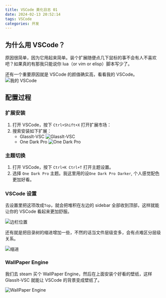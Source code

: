 ```yaml
---
title: VSCode 美化日志 01
date: 2024-02-13 20:52:14
tags: VSCode
categories: 开发
---
```


## 为什么用 VSCode？

原因很简单，因为它用起来简单。装个扩展随便点几下鼠标的事不会有人不喜欢吧？如果真的有那我只能说你 lua（or vim or elisp）脚本写少了。

还有一个重要原因就是 VSCode 的颜值确实高，看看我的 VSCode。
![我的 VSCode](https://s2.loli.net/2024/11/21/PTjRQiZysM4KWe1.png)  

## 配置过程

### 扩展安装

1. 打开 VSCode，按下 `Ctrl+Shift+X` 打开扩展市场：
2. 搜索安装如下扩展：
    - GlassIt-VSC
    ![GlassIt-VSC](https://s2.loli.net/2024/11/21/znw728mUJa4cWos.png)  
    - One Dark Pro
    ![One Dark Pro](https://s2.loli.net/2024/11/21/hYnskpWNtDjZSH4.png)  

### 主题切换

1. 打开 VSCode，按下 `Ctrl+K Ctrl+T` 打开主题设置。
2. 选择 `One Dark Pro` 主题。我这里用的设`One Dark Pro Darker`, 个人感觉配色更加好看。

### VSCode 设置

去设置里把这项改成`Top`，就会把堆积在左边的 sidebar 全部收到顶部，这样就能让你的 VSCode 看起来更加舒服。 

![边栏位置](https://s2.loli.net/2024/11/21/lIxyUN2XAZvR1FQ.png)  

还有就是把目录树的缩进增加一些，不然的话当文件层级变多，会有点难区分层级关系。

![缩进](https://s2.loli.net/2024/11/21/vC92VHpzrsutAi8.png)  

### WallPaper Engine

我们去 steam 买个 WallPaper Engine，然后在上面安装个好看的壁纸，这样 GlassIt-VSC 就能让 VSCode 的背景变成壁纸了。

![WallPaper Engine](https://s2.loli.net/2024/11/21/7jFSoYHXNJ5V9M2.png)  
